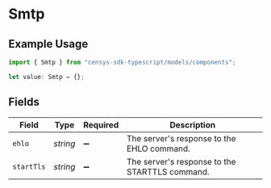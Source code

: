 # Smtp

## Example Usage

```typescript
import { Smtp } from "censys-sdk-typescript/models/components";

let value: Smtp = {};
```

## Fields

| Field                                          | Type                                           | Required                                       | Description                                    |
| ---------------------------------------------- | ---------------------------------------------- | ---------------------------------------------- | ---------------------------------------------- |
| `ehlo`                                         | *string*                                       | :heavy_minus_sign:                             | The server's response to the EHLO command.     |
| `startTls`                                     | *string*                                       | :heavy_minus_sign:                             | The server's response to the STARTTLS command. |